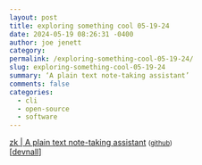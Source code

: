 ```yaml
---
layout: post
title: exploring something cool 05-19-24
date: 2024-05-19 08:26:31 -0400
author: joe jenett
category: 
permalink: /exploring-something-cool-05-19-24/
slug: exploring-something-cool-05-19-24
summary: ‘A plain text note-taking assistant’
comments: false
categories:
  - cli
  - open-source
  - software
---
```

<a title="zk | A plain text note-taking assistant" href="https://zk-org.github.io/zk/">zk | A plain text note-taking assistant</a> <small> (<a href="https://github.com/zk-org/zk">github</a>)</small><br>[<a href="https://pinboard.in/u:devnall">devnall</a>]

<a style="display:none;" href="https://brid.gy/publish/mastodon"><small>(cross-posted to mastodon)</small></a>